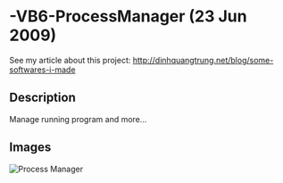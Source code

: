 -VB6-ProcessManager (23 Jun 2009)
===================

See my article about this project: http://dinhquangtrung.net/blog/some-softwares-i-made

Description
-----------

Manage running program and more...

Images
-----------

![Process Manager](https://raw2.github.com/trungdq88/-VB6-ProcessManager/master/PAV_Manager.gif)

